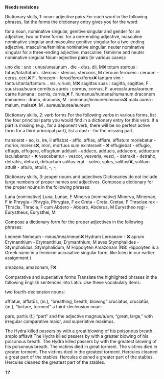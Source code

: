 **Needs revisions**

Dictionary skills, 1: noun-adjective pairs
For each word in the following phrases, list the forms the dictionary entry gives you for the word:

for a noun, nominative singular, genitive singular and gender
for an adjective, two or three forms:
for a one-ending adjective, masculine nominative singular and masculine genitive singular
for a two-ending adjective, masculine/feminine nominative singular, neuter nominative singular
for a three-ending adjective, masculine, feminine and neuter nominative singular
Noun-adjective pairs (in various cases):

uno die : uno : unus/una/unum   .   die - dius, dii, M❌
totum stercus : totus/tota/totum   .   stercus - stercus, stercoris, M
ceruum ferocem : ceruum - cerus, ceri,❌ F   .   ferocem - ferox/ferox/ferox❌
tantam vim : tantus/tanta/tantum.  .   vis, virium, M❌
sagittas suas : sagitta, sagittae, F   .   suus/sua/suum
cornibus aureis : cornus, cornus, F.     aureus/aurea/aureum
carne humana : carnis, carnis,❌ F.     humanus/humana/humanum
draconem immanem : draco, draconis, M   .   immanus/immane/immanis❌
mala aurea : malum, malae❌, M   .   aureus/aurea/aureum



Dictionary skills, 2: verb forms
For the following verbs in various forms, list the four principal parts you would
find in a dictionary entry for this verb. If a part is missing (e.g., for a deponent verb, 
there will be no perfect active form for a third prinicipal part), list a dash - for the missing part.

transierat - eo, is, ire, ii
afflabat - afflo, afflas, afflare, afflatum
moriebatur - morior, moreris❌, mori, mortuus sum
exinteravit - ❌
effugiebat - effugio, effugis, effugere, effugitum
adduxit - adduco, adducis, adducere, adductum
iaculabantur - ❌
vescebantur - vescor, vesveris, vesci, -
detraxit - detraho, detrahis, detraxi, detractum
solitus erat - soleo, soles, solitusi❌, solitum
attulit - attulo, attulis, -, -, 


Dictionary skills, 3: proper nouns and adjectives
Dictionaries do not include large numbers of proper names and adjectives. Compose a dictionary for the proper nouns in the following phrases:

Luna (nominative) Luna, Lunae, F
Minerva (nominative) Minerva, Minervae, F
in Phrygia - Phrygia, Phrygiae, F
ex Creta - Creta, Cretae, F
Thraciae rex - Thracia, Thracia, F
cum Abdero - Abdero, Abderus, M
Eurystheo regi - Eurystheus, Eurysthei, M

Compose a dictionary form for the proper adjectives in the following phrases:
 
Leonem Nemeum - meus/mea/meum❌
Hydram Lernaeam - ❌
aprum Erymanthium - Erymanthius, Erymanthium, M
aves Stymphalides - Stymphalidus, Stymphalidum, M
Hippolyten Amazonam (NB: Hippolyten is a Greek name in a feminine accusative singular form, like Iolen in our earlier assignment.)

amazona, amazonam, F❌


Comparative and superlative forms
Translate the highlighted phrases in the following English sentences into Latin. Use these vocabulary items:

two fourth-declension nouns:

afflatus, afflatūs, (m.), “breathing, breath, blowing”
cruciatus, cruciatūs, (m.), “torture, torment”
a third-declension noun:

pars, partis (f.) “part”
and the adjective magnus/a/um, “great, large,” with irregular comparative maior, and superlative maximus.

The Hydra killed passers by with a great blowing of his poisonous breath.
  amplo afflavit
The Hydra killed passers by with a greater blowing of his poisonous breath.
The Hydra killed passers by with the greatest blowing of his poisonous breath.
The victims died in great torment.
The victims died in greater torment.
The victims died in the greatest torment.
Hercules cleaned a great part of the stables.
Hercules cleaned a greater part of the stables.
Hercules cleaned the greatest part of the stables.


❓❓


